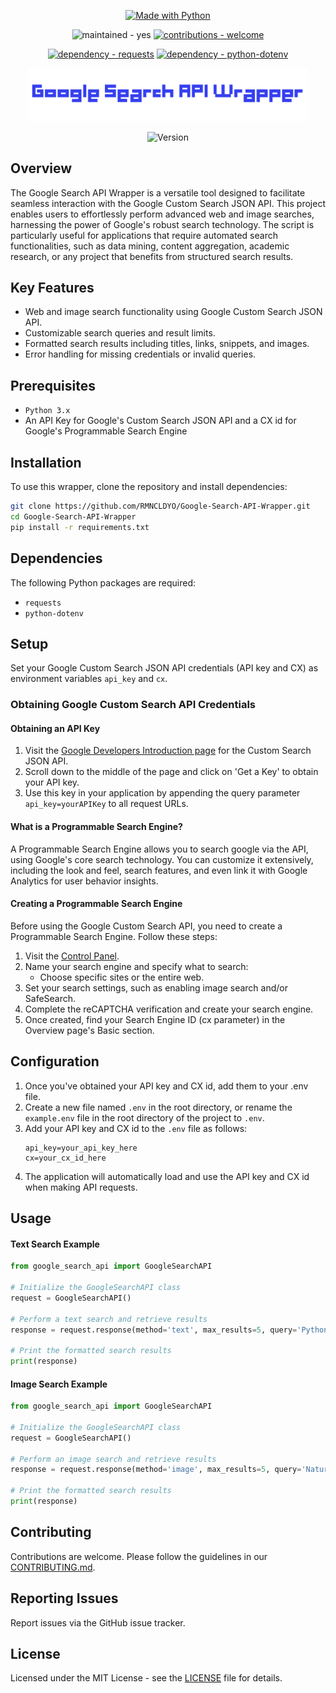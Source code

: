<p align="center">
    <a href="https://python.org" title="Go to Python homepage"><img src="https://img.shields.io/badge/Python-&gt;=3.x-blue?logo=python&amp;logoColor=white" alt="Made with Python"></a>
</p>

<p align="center">
    <img src="https://img.shields.io/badge/maintained-yes-2ea44f" alt="maintained - yes">
    <a href="/CONTRIBUTING.md" title="Go to contributions doc"><img src="https://img.shields.io/badge/contributions-welcome-2ea44f" alt="contributions - welcome"></a>
</p>

<p align="center">
    <a href="https://pypi.org/project/requests"><img src="https://img.shields.io/badge/dependency-requests-critical" alt="dependency - requests"></a>
    <a href="https://pypi.org/project/python-dotenv"><img src="https://img.shields.io/badge/dependency-python--dotenv-critical" alt="dependency - python-dotenv"></a>
</p>

<p align="center">
    <img width="450" src="https://raw.githubusercontent.com/RMNCLDYO/Google-Search-API-Wrapper/main/.github/logo.png">
</p>

<p align="center">
    <img src="https://img.shields.io/badge/dynamic/json?label=Google+Search+API+Wrapper&query=version&url=https%3A%2F%2Fraw.githubusercontent.com%2FRMNCLDYO%2FGoogle-Search-API-Wrapper%2Fmain%2F.github%2Fversion.json" alt="Version">
</p>

## Overview
The Google Search API Wrapper is a versatile tool designed to facilitate seamless interaction with the Google Custom Search JSON API. This project enables users to effortlessly perform advanced web and image searches, harnessing the power of Google's robust search technology. The script is particularly useful for applications that require automated search functionalities, such as data mining, content aggregation, academic research, or any project that benefits from structured search results.

## Key Features
- Web and image search functionality using Google Custom Search JSON API.
- Customizable search queries and result limits.
- Formatted search results including titles, links, snippets, and images.
- Error handling for missing credentials or invalid queries.

## Prerequisites
- `Python 3.x`
- An API Key for Google's Custom Search JSON API and a CX id for Google's Programmable Search Engine

## Installation
To use this wrapper, clone the repository and install dependencies:
```bash
git clone https://github.com/RMNCLDYO/Google-Search-API-Wrapper.git
cd Google-Search-API-Wrapper
pip install -r requirements.txt
```

## Dependencies
The following Python packages are required:
- `requests`
- `python-dotenv`

## Setup
Set your Google Custom Search JSON API credentials (API key and CX) as environment variables `api_key` and `cx`.

### Obtaining Google Custom Search API Credentials

#### Obtaining an API Key
1. Visit the [Google Developers Introduction page](https://developers.google.com/custom-search/v1/introduction) for the Custom Search JSON API.
2. Scroll down to the middle of the page and click on 'Get a Key' to obtain your API key.
3. Use this key in your application by appending the query parameter `api_key=yourAPIKey` to all request URLs.

#### What is a Programmable Search Engine?
A Programmable Search Engine allows you to search google via the API, using Google's core search technology. You can customize it extensively, including the look and feel, search features, and even link it with Google Analytics for user behavior insights.

#### Creating a Programmable Search Engine
Before using the Google Custom Search API, you need to create a Programmable Search Engine. Follow these steps:

1. Visit the [Control Panel](https://programmablesearchengine.google.com/controlpanel/all).
2. Name your search engine and specify what to search:
   - Choose specific sites or the entire web.
3. Set your search settings, such as enabling image search and/or SafeSearch.
4. Complete the reCAPTCHA verification and create your search engine.
5. Once created, find your Search Engine ID (cx parameter) in the Overview page's Basic section.

## Configuration
1. Once you've obtained your API key and CX id, add them to your .env file.
2. Create a new file named `.env` in the root directory, or rename the `example.env` file in the root directory of the project to `.env`.
3. Add your API key and CX id to the `.env` file as follows:
   ```
   api_key=your_api_key_here
   cx=your_cx_id_here
   ```
4. The application will automatically load and use the API key and CX id when making API requests.

## Usage

#### Text Search Example

```python
from google_search_api import GoogleSearchAPI

# Initialize the GoogleSearchAPI class
request = GoogleSearchAPI()

# Perform a text search and retrieve results
response = request.response(method='text', max_results=5, query='Python')

# Print the formatted search results
print(response)
```

#### Image Search Example

```python
from google_search_api import GoogleSearchAPI

# Initialize the GoogleSearchAPI class
request = GoogleSearchAPI()

# Perform an image search and retrieve results
response = request.response(method='image', max_results=5, query='Nature')

# Print the formatted search results
print(response)
```

## Contributing
Contributions are welcome. Please follow the guidelines in our [CONTRIBUTING.md](.github/CONTRIBUTING.md).

## Reporting Issues
Report issues via the GitHub issue tracker.

## License
Licensed under the MIT License - see the [LICENSE](LICENSE) file for details.
